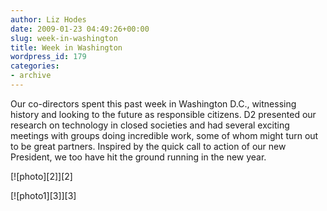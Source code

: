 ```yaml
---
author: Liz Hodes
date: 2009-01-23 04:49:26+00:00
slug: week-in-washington
title: Week in Washington
wordpress_id: 179
categories:
- archive
---
```


Our co-directors spent this past week in Washington D.C., witnessing
history and looking to the future as responsible citizens. D2 presented
our research on technology in closed societies and had several
exciting meetings with groups doing incredible work, some of whom
might turn out to be great partners. Inspired by the quick call to
action of our new President, we too have hit the ground running in the
new year.

[![photo][2]][2] 

[![photo1][3]][3] 
